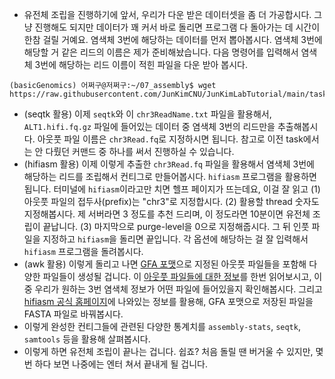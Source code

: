 - 유전체 조립을 진행하기에 앞서, 우리가 다운 받은 데이터셋을 좀 더 가공합시다. 그냥 진행해도 되지만 데이터가 꽤 커서 바로 돌리면 프로그램 다 돌아가는 데 시간이 한참 걸릴 거예요. 염색체 3번에 해당하는 데이터를 먼저 뽑아봅시다. 염색체 3번에 해당할 거 같은 리드의 이름은 제가 준비해놨습니다. 다음 명령어를 입력해서 염색체 3번에 해당하는 리드 이름이 적힌 파일을 다운 받아 봅시다.
```console
(basicGenomics) 어쩌구@저쩌구:~/07_assembly$ wget https://raw.githubusercontent.com/JunKimCNU/JunKimLabTutorial/main/task07_assembly/chr3ReadName.txt
```
- (seqtk 활용) 이제 ```seqtk```와 이 ```chr3ReadName.txt``` 파일을 활용해서, ```ALT1.hifi.fq.gz``` 파일에 들어있는 데이터 중 염색체 3번의 리드만을 추출해봅시다. 아웃풋 파일 이름은 ```chr3Read.fq```로 지정하시면 됩니다. 참고로 이전 task에서는 안 다뤘던 커맨드 중 하나를 써서 진행하실 수 있습니다.
- (hifiasm 활용) 이제 이렇게 추출한 ```chr3Read.fq``` 파일을 활용해서 염색체 3번에 해당하는 리드를 조립해서 컨티그로 만들어봅시다. ```hifiasm``` 프로그램을 활용하면 됩니다. 터미널에 ```hifiasm```이라고만 치면 헬프 페이지가 뜨는데요, 이걸 잘 읽고 (1) 아웃풋 파일의 접두사(prefix)는 "chr3"로 지정합시다. (2) 활용할 thread 숫자도 지정해봅시다. 제 서버라면 3 정도를 추천 드리며, 이 정도라면 10분이면 유전체 조립이 끝납니다. (3) 마지막으로 purge-level을 0으로 지정해줍시다. 그 뒤 인풋 파일을 지정하고 ```hifiasm```을 돌리면 끝입니다. 각 옵션에 해당하는 걸 잘 입력해서 ```hifiasm``` 프로그램을 돌려봅시다.
- (awk 활용) 이렇게 돌리고 나면 [GFA 포맷](https://github.com/GFA-spec/GFA-spec)으로 지정된 아웃풋 파일들을 포함해 다양한 파일들이 생성될 겁니다. 이 [아웃풋 파일들에 대한 정보](https://hifiasm.readthedocs.io/en/latest/interpreting-output.html)를 한번 읽어보시고, 이중 우리가 원하는 3번 염색체 정보가 어떤 파일에 들어있을지 확인해봅시다. 그리고 [hifiasm 공식 홈페이지](https://github.com/chhylp123/hifiasm)에 나와있는 정보를 활용해, GFA 포맷으로 저장된 파일을 FASTA 파일로 바꿔봅시다.
- 이렇게 완성한 컨티그들에 관련된 다양한 통계치를 ```assembly-stats```, ```seqtk```, ```samtools``` 등을 활용해 살펴봅시다.
- 이렇게 하면 유전체 조립이 끝나는 겁니다. 쉽죠? 처음 돌릴 땐 버거울 수 있지만, 몇 번 하다 보면 나중에는 엔터 쳐서 끝내게 될 겁니다.

